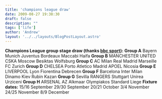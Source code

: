```yaml
---
title: 'champions league draw'
date: 2009-08-27 19:38:30
draft: false
description: ""
tags: ['life']
author: 'Andrew'
layout: '../../layouts/BlogPostLayout.astro'
---
```


**Champions League group stage draw (thanks [bbc sport](http://news.bbc.co.uk/sport1/hi/football/europe/8223263.stm "champions league draw")):** **Group A** Bayern Munich Juventus Bordeaux Maccabi Haifa **Group B** MANCHESTER UNITED CSKA Moscow Besiktas Wolfsburg **Group C** AC Milan Real Madrid Marseille FC Zurich **Group D** CHELSEA Porto Atletico Madrid APOEL Nicosia **Group E** LIVERPOOL Lyon Fiorentina Debrecen **Group F** Barcelona Inter Milan Dinamo Kiev Rubin Kazan **Group G** Sevilla RANGERS Stuttgart Unirea Urziceni **Group H** ARSENAL AZ Alkmaar Olympiakos Standard Liege **Fixture dates:** 15/16 September 29/30 September 20/21 October 3/4 November 24/25 November 8/9 December
